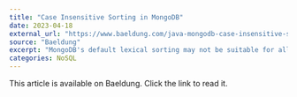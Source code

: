 ```yaml
---
title: "Case Insensitive Sorting in MongoDB"
date: 2023-04-18
external_url: "https://www.baeldung.com/java-mongodb-case-insensitive-sorting"
source: "Baeldung"
excerpt: "MongoDB's default lexical sorting may not be suitable for all purposes. Here we look at a couple of techniques for sorting to keep letters together even if they're in a mix of upper and lowercase."
categories: NoSQL
---
```


This article is available on Baeldung. Click the link to read it. 